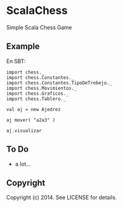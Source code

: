 ScalaChess
==========

Simple Scala Chess Game


Example
-------
En SBT:

	import chess._
	import chess.Constantes._
	import chess.Constantes.TipoDeTrebejo._
	import chess.Movimientos._
	import chess.Graficos._
	import chess.Tablero._
	
	val aj = new Ajedrez 
	
	aj mover( "a2a3" )
	
	aj.visualizar
	

To Do
-----

* a lot...

Copyright
---------

Copyright (c) 2014. See LICENSE for details.
